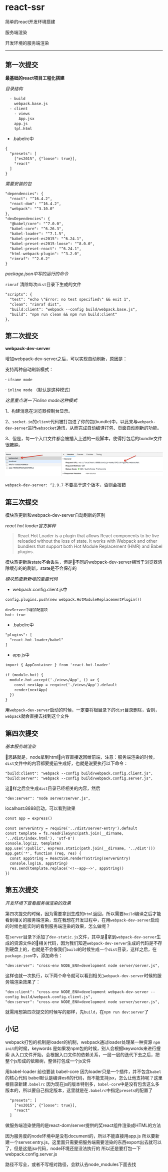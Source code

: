# react-ssr
简单的react开发环境搭建

服务端渲染

开发环境的服务端渲染

---
## 第一次提交
**最基础的react项目工程化搭建**

*目录结构*

```
  - build
    webpack.base.js
  - client
    - views
      App.jsx
    app.js
    tpl.html
```
- .babelrc中
```
{
  "presets": [
    ["es2015", {"loose": true}],
    "react"
  ]
}
```

*需要安装的包*

```
"dependencies": {
  "react": "^16.4.2",
  "react-dom": "^16.4.2",
  "webpack": "^3.10.0"
},
"devDependencies": {
  "@babel/core": "^7.0.0",
  "babel-core": "^6.26.3",
  "babel-loader": "^7.1.5",
  "babel-preset-es2015": "^6.24.1",
  "babel-preset-es2015-loose": "^8.0.0",
  "babel-preset-react": "^6.24.1",
  "html-webpack-plugin": "^3.2.0",
  "rimraf": "^2.6.2"
}
```

*package.json中写的运行的命令*

`rimraf` 清除每次`dist`目录下生成的文件


```
"scripts": {
  "test": "echo \"Error: no test specified\" && exit 1",
  "clean": "rimraf dist",
  "build:client": "webpack --config build/webpack.base.js",
  "build": "npm run clean && npm run build:client"
},
```

## 第二次提交

**webpack-dev-server**

增加webpack-dev-server之后，可以实现自动刷新，原因是：

支持两种自动刷新模式：

· `iframe mode`

· `inline mode` （默认是这种模式）

*这里重点说一下inline mode这种模式*

1、构建消息在浏览器控制台显示。

2、`socket.io`的`client`代码被打包进了你的包(bundle)中，以此来与`webpack-dev-server`进行`websocket`通讯，从而完成自动编译打包、页面自动刷新的功能。

3、但是，每一个入口文件都会被插入上述的一段脚本，使得打包后的bundle文件很臃肿。

![websocket](./doc-pic/websocket.jpg "webpack-dev-server 相关websocket截图")

`webpack-dev-server: ^2.9.7` 不要高于这个版本，否则会报错

## 第三次提交

模块热更新和webpack-dev-server自动刷新的区别

*react hot loader官方解释*

>React Hot Loader is a plugin that allows React components to be live reloaded without the loss of state. It works with Webpack and other bundlers that support both Hot Module Replacement (HMR) and Babel plugins.

模块热更新后state不会丢失，但是不同的webpack-dev-server相当于浏览器清除缓存的的刷新，state是不会保存的

*模块热更新新增的重要代码*

- webpack.config.client.js中
```
config.plugins.push(new webpack.HotModuleReplacementPlugin())

devServer中增加配置项
hot: true
```
- .babelrc中
```
"plugins": [
  "react-hot-loader/babel"
]
```
- app.js中
```
import { AppContainer } from 'react-hot-loader'

if (module.hot) {
  module.hot.accept('./views/App', () => {
    const nextApp = require('./views/App').default
    render(nextApp)
  })
}
```

用`webpack-dev-server`启动的时候，一定要将根目录下的`dist`目录删除，否则，`webpack`就会直接去找到这个文件

## 第四次提交

*基本服务端渲染*

思路就是，node拿到html内容直接返回给前端，注意：服务端渲染的时候，`dist`文件中的内容都要提前生成好，也就是说要执行以下命令：

```
"build:client": "webpack --config build/webpack.config.client.js",
"build:server": "webpack --config build/webpack.config.server.js",
```
这样之后会生成`dist`目录已经相关的内容，然后

```
"dev:server": "node server/server.js",
```

localhost:8888启动，可以看到效果

```
const app = express()

const serverEntry = require('../dist/server-entry').default
const template = fs.readFileSync(path.join(__dirname, '../dist/index.html'), 'utf-8')
console.log(12, template)
app.use('/public', express.static(path.join(__dirname, '../dist')))
app.get('*', function (req, res) {
  const appString = ReactSSR.renderToString(serverEntry)
  console.log(16, appString)
  res.send(template.replace('<!--app-->', appString))
})
```

## 第五次提交

*开发环境下查看服务端渲染的效果*

第四次提交的时候，因为需要拿到生成的`html`返回，所以需要`build`编译之后才能看到相关的服务端渲染，现在我想在开发过程中，在用`webpack-dev-server`启动的时候也能实时的看到服务端渲染的效果，怎么做呢？

在`server`目录下添加了`dev-static.js`文件，其中是拿到`webpack-dev-server`生成的资源文件的相关代码，因为我们知道`webpack-dev-server`生成的代码是不存到硬盘上的，也就是不会像我们`build`的时候生成一个`dist`目录，这样之后，在`package.json`中，添加命令：

```
"dev:server": "cross-env NODE_ENV=development node server/server.js",
```

这样也就一次执行，以下两个命令就可以看到相关`webpack-dev-server`时候的服务端渲染效果了：

```
"dev:client": "cross-env NODE_ENV=development webpack-dev-server --config build/webpack.config.client.js",
"dev:server": "cross-env NODE_ENV=development node server/server.js",
```

就需用想第四次提交的时候写的那样，先`build`，在`npm run dev:server`了

## 小记

webpack打包的机制是loader的机制，webpack通过loader处理某一种资源
`npm init`的时候，keywords 是如果发npm包的时候，别人会根据keywords来进行搜索
从入口文件开始，会根据入口文件的依赖关系，一层一层的迭代下去之后，把整个js形成的依赖树，整体打包成一个js文件

用babel-loader 前也要装 babel-core 因为loader只是一个插件，并不包含`babel`的核心代码
babel默认是编译es6的代码，而不能支持jsx，怎么让他支持呢？这里根目录新建`.babelrc`
因为现在js的版本特别多，`babel-core`中是没有包含这么多版本的，所以要自己指定版本，这里就是在`.babelrc`中指定`presets`的配置了
```
  "presets": [
    ["es2015", {"loose": true}],
    "react"
  ]
```
做服务端渲染使用的是react-dom/server提供的奖react组件渲染成HTML的方法

因为服务度的node环境中是没有document的，所以不能直接用app.js 所以要新建一个server.entry.js，这里面只需要把服务端需要渲染的东西export出去就可以了，但是这是jsx代码，node环境还是没法执行的
所以还是要打包一下webpack.config.server.js

路径不写全，或者不写相对路径，会默认去node_modules下面去找
